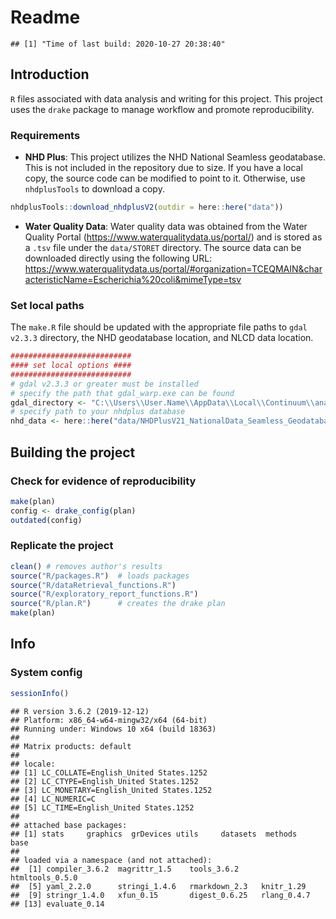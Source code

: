 Readme
================

    ## [1] "Time of last build: 2020-10-27 20:38:40"

## Introduction

`R` files associated with data analysis and writing for this project.
This project uses the `drake` package to manage workflow and promote
reproducibility.

### Requirements

  - **NHD Plus**: This project utilizes the NHD National Seamless
    geodatabase. This is not included in the repository due to size. If
    you have a local copy, the source code can be modified to point to
    it. Otherwise, use `nhdplusTools` to download a copy.

<!-- end list -->

``` r
nhdplusTools::download_nhdplusV2(outdir = here::here("data"))
```

  - **Water Quality Data**: Water quality data was obtained from the
    Water Quality Portal (<https://www.waterqualitydata.us/portal/>) and
    is stored as a `.tsv` file under the `data/STORET` directory. The
    source data can be downloaded directly using the following URL:
    <https://www.waterqualitydata.us/portal/#organization=TCEQMAIN&characteristicName=Escherichia%20coli&mimeType=tsv>

### Set local paths

The `make.R` file should be updated with the appropriate file paths to
`gdal v2.3.3` directory, the NHD geodatabase location, and NLCD data
location.

``` r
###########################
#### set local options ####
###########################
# gdal v2.3.3 or greater must be installed
# specify the path that gdal_warp.exe can be found
gdal_directory <- "C:\\Users\\User.Name\\AppData\\Local\\Continuum\\anaconda3\\Library"
# specify path to your nhdplus database
nhd_data <- here::here("data/NHDPlusV21_NationalData_Seamless_Geodatabase_Lower48_07/NHDPlusNationalData/NHDPlusV21_National_Seamless_Flattened_Lower48.gdb")
```

## Building the project

### Check for evidence of reproducibility

``` r
make(plan)
config <- drake_config(plan)
outdated(config)
```

### Replicate the project

``` r
clean() # removes author's results
source("R/packages.R")  # loads packages
source("R/dataRetrieval_functions.R")
source("R/exploratory_report_functions.R")
source("R/plan.R")      # creates the drake plan
make(plan)
```

## Info

### System config

``` r
sessionInfo()
```

    ## R version 3.6.2 (2019-12-12)
    ## Platform: x86_64-w64-mingw32/x64 (64-bit)
    ## Running under: Windows 10 x64 (build 18363)
    ## 
    ## Matrix products: default
    ## 
    ## locale:
    ## [1] LC_COLLATE=English_United States.1252 
    ## [2] LC_CTYPE=English_United States.1252   
    ## [3] LC_MONETARY=English_United States.1252
    ## [4] LC_NUMERIC=C                          
    ## [5] LC_TIME=English_United States.1252    
    ## 
    ## attached base packages:
    ## [1] stats     graphics  grDevices utils     datasets  methods   base     
    ## 
    ## loaded via a namespace (and not attached):
    ##  [1] compiler_3.6.2  magrittr_1.5    tools_3.6.2     htmltools_0.5.0
    ##  [5] yaml_2.2.0      stringi_1.4.6   rmarkdown_2.3   knitr_1.29     
    ##  [9] stringr_1.4.0   xfun_0.15       digest_0.6.25   rlang_0.4.7    
    ## [13] evaluate_0.14
